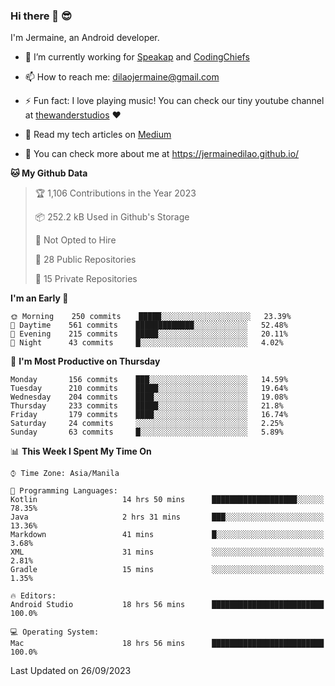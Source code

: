 ### Hi there 👋 😎
I'm Jermaine, an Android developer.

- 🔭 I’m currently working for [Speakap](https://www.speakap.com/) and [CodingChiefs](https://codingchiefs.com/en/)

- 📫 How to reach me: dilaojermaine@gmail.com

- ⚡ Fun fact: I love playing music! You can check our tiny youtube channel at [thewanderstudios](https://www.youtube.com/thewanderstudios) ♥️

- 📖 Read my tech articles on [Medium](https://jermainedilao.medium.com/)

- 👀 You can check more about me at https://jermainedilao.github.io/

<!--
**jermainedilao/jermainedilao** is a ✨ _special_ ✨ repository because its `README.md` (this file) appears on your GitHub profile.

Here are some ideas to get you started:

- 🔭 I’m currently working on ...
- 🌱 I’m currently learning ...
- 👯 I’m looking to collaborate on ...
- 🤔 I’m looking for help with ...
- 💬 Ask me about ...
- 📫 How to reach me: ...
- 😄 Pronouns: ...
- ⚡ Fun fact: ...
-->

<!--START_SECTION:waka-->
**🐱 My Github Data** 

> 🏆 1,106 Contributions in the Year 2023
 > 
> 📦 252.2 kB Used in Github's Storage 
 > 
> 🚫 Not Opted to Hire
 > 
> 📜 28 Public Repositories 
 > 
> 🔑 15 Private Repositories  
 > 
**I'm an Early 🐤** 

```text
🌞 Morning    250 commits    █████░░░░░░░░░░░░░░░░░░░░   23.39% 
🌆 Daytime    561 commits    █████████████░░░░░░░░░░░░   52.48% 
🌃 Evening    215 commits    █████░░░░░░░░░░░░░░░░░░░░   20.11% 
🌙 Night      43 commits     █░░░░░░░░░░░░░░░░░░░░░░░░   4.02%

```
📅 **I'm Most Productive on Thursday** 

```text
Monday       156 commits    ███░░░░░░░░░░░░░░░░░░░░░░   14.59% 
Tuesday      210 commits    █████░░░░░░░░░░░░░░░░░░░░   19.64% 
Wednesday    204 commits    ████░░░░░░░░░░░░░░░░░░░░░   19.08% 
Thursday     233 commits    █████░░░░░░░░░░░░░░░░░░░░   21.8% 
Friday       179 commits    ████░░░░░░░░░░░░░░░░░░░░░   16.74% 
Saturday     24 commits     ░░░░░░░░░░░░░░░░░░░░░░░░░   2.25% 
Sunday       63 commits     █░░░░░░░░░░░░░░░░░░░░░░░░   5.89%

```


📊 **This Week I Spent My Time On** 

```text
⌚︎ Time Zone: Asia/Manila

💬 Programming Languages: 
Kotlin                   14 hrs 50 mins      ███████████████████░░░░░░   78.35% 
Java                     2 hrs 31 mins       ███░░░░░░░░░░░░░░░░░░░░░░   13.36% 
Markdown                 41 mins             █░░░░░░░░░░░░░░░░░░░░░░░░   3.68% 
XML                      31 mins             ░░░░░░░░░░░░░░░░░░░░░░░░░   2.81% 
Gradle                   15 mins             ░░░░░░░░░░░░░░░░░░░░░░░░░   1.35%

🔥 Editors: 
Android Studio           18 hrs 56 mins      █████████████████████████   100.0%

💻 Operating System: 
Mac                      18 hrs 56 mins      █████████████████████████   100.0%

```


 Last Updated on 26/09/2023
<!--END_SECTION:waka-->
